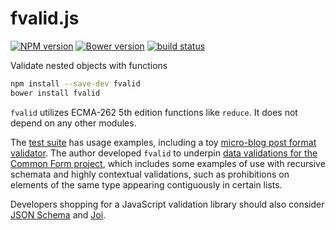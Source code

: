 fvalid.js
=========

[![NPM version](https://img.shields.io/npm/v/fvalid.svg)](https://www.npmjs.com/package/fvalid)
[![Bower version](https://img.shields.io/bower/v/fvalid.svg)](http://bower.io/search/?q=fvalid)
[![build status](https://img.shields.io/travis/kemitchell/fvalid.js.svg)](http://travis-ci.org/kemitchell/fvalid.js)

Validate nested objects with functions

```bash
npm install --save-dev fvalid
bower install fvalid
```

`fvalid` utilizes ECMA-262 5th edition functions like `reduce`. It does not depend on any other modules.

The [test suite](./test) has usage examples, including a toy [micro-blog post format validator](./test/blog.js). The author developed `fvalid` to underpin [data validations for the Common Form project](https://npmjs.com/package/commonform), which includes some examples of use with recursive schemata and highly contextual validations, such as prohibitions on elements of the same type appearing contiguously in certain lists.

Developers shopping for a JavaScript validation library should also consider [JSON Schema](http://www.json-schema.org) and [Joi](https://www.npmjs.com/package/joi).

